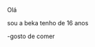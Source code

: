 Olá 

sou a beka tenho de 16 anos

-gosto de comer



<!---
rebecapinanez/rebecapinanez is a ✨ special ✨ repository because its `README.md` (this file) appears on your GitHub profile.
You can click the Preview link to take a look at your changes.
--->
